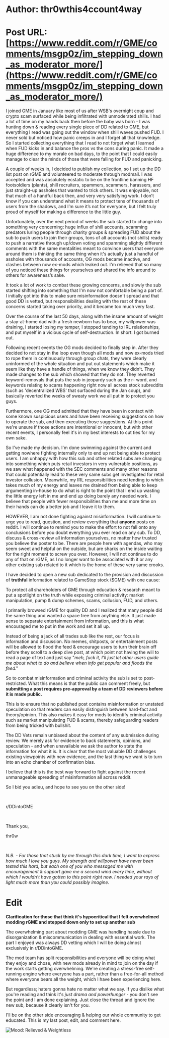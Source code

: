 # Author: thr0wthis4ccount4way
# Post URL: [https://www.reddit.com/r/GME/comments/msgp0z/im_stepping_down_as_moderator_more/](https://www.reddit.com/r/GME/comments/msgp0z/im_stepping_down_as_moderator_more/)


I joined GME in January like most of us after WSB's overnight coup and crypto scam surfaced while being infiltrated with unmoderated shills. I had a lot of time on my hands back then before the baby was born - I was hunting down & reading every single piece of DD related to GME, but everything I read was going out the window when shill waves pushed FUD. I never sold but noticed how panic creeps in and I forget all that knowledge. So I started collecting everything that I read to not forget what I learned when FUD kicks in and balance the pros vs the cons during panic. It made a huge difference to my morale on bad days, to the point that I could easily manage to clear the minds of those that were falling for FUD and panicking.

A couple of weeks in, I decided to publish my collection, so I set up the DD list post on rGME and volunteered to moderate through modmail. I was accepted and was absolutely ecstatic to be on the frontline banning HF footsoldiers (plants), shill recruiters, spammers, scammers, harassers, and just straight-up assholes that wanted to trick others. It was enjoyable, not that much of a handful back then, and very very satisfying work. I don’t know if you can understand what it means to protect tens of thousands of users from the shadows, and I’m sure it’s not for everyone, but I felt truly proud of myself for making a difference to the little guy.

Unfortunately, over the next period of weeks the sub started to change into something very concerning: huge influx of shill accounts, scamming predators luring people through charity groups & spreading FUD about the sub to push users to join their groups, tons of alt accounts (not shills) ready to push a narrative through up/down voting and spamming slightly different comments with the same mentalities meant to convince users that everyone around them is thinking the same thing when it's actually just a handful of assholes with thousands of accounts, OG mods became inactive, and clashes between now ex-mods which leaked out. I'm relieved that so many of you noticed these things for yourselves and shared the info around to others for awareness’s sake.

It took a lot of work to combat these growing concerns, and slowly the sub started shifting into something that I'm now not comfortable being a part of. I initially got into this to make sure misinformation doesn't spread and that good DD is vetted, but responsibilities dealing with the rest of these concerns started taking over priority, and it became too much very fast.

Over the course of the last 50 days, along with the insane amount of weight a stay-at-home dad with a fresh newborn has to bear, my willpower was draining, I started losing my temper, I stopped tending to IRL relationships, and put myself in a vicious cycle of self-destruction. In short: I got burned out.

Following recent events the OG mods decided to finally step in. After they decided to not stay in the loop even though all mods and now ex-mods tried to rope them in continuously through group chats, they were clearly uninformed of the whole situation and put out statements which make it seem like they have a handle of things, when we know they didn’t.  They made changes to the sub which showed that they do not. They reverted keyword-removals that puts the sub in jeopardy such as the r- word, and keywords relating to scams happening right now all across stock subreddits (such as 'decentralized WBS' that surfaced during the Jan coup), and basically reverted the weeks of sweaty work we all put in to protect you guys.

Furthermore, one OG mod admitted that they have been in contact with some known suspicious users and have been receiving suggestions on how to operate the sub, and then executing those suggestions. At this point we're unsure if those actions are intentional or innocent, but with other recent events, I personally feel it's in my best interests to cut ties for my own sake.

So I’ve made my decision. I'm done swimming against the current and getting nowhere fighting internally only to end up not being able to protect users. I am unhappy with how this sub and other related subs are changing into something which puts retail investors in very vulnerable positions, as we saw what happened with the SEC comments and many other reasons that could potentially lead to these very same subs get investigated for retail investor collusion. Meanwhile, my IRL responsibilities need tending to which takes much of my energy and leaves me drained from being able to keep argumenting in-house to do what is right to the point that I end up wasting the little energy left in me and end up doing barely any needed work. I believe that people with fewer responsibilities than me and more time on their hands can do a better job and I leave it to them.

HOWEVER, I am not done fighting against misinformation. I will continue to urge you to read, question, and review everything that **anyone** posts on reddit. I will continue to remind you to make the effort to not fall onto any conclusions before you doubt everything you ever read on any sub. To DD, discuss & cross-review all information yourselves, no matter how trusted you believe the poster to be. There are people here with agendas, who may seem sweet and helpful on the outside, but are sharks on the inside waiting for the right moment to screw you over. However, I will not continue to do any of that on rGME, as I no longer want to be associated with it or any other existing sub related to it which is the home of these very same crooks.

I have decided to open a new sub dedicated to the provision and discussion of **truthful** information related to GameStop stock ($GME) with one cause:

To protect all shareholders of GME through education & research meant to put a spotlight on the truth while exposing criminal activity: market manipulation, pump & dump schemes, scams, collusion, FUD, and others.

I primarily browsed rGME for quality DD and I realized that many people did the same thing and wanted a space free from anything else. It just made sense to separate entertainment from information, and this is what encouraged me to put in the work and set it all up.

Instead of being a jack of all trades sub like the rest, our focus is information and discussion. No memes, shitposts, or entertainment posts will be allowed to flood the feed & encourage users to turn their brain off before they scroll to a deep dive post, at which point not having the will to read a page of text and just say "*meh, fuck it, I’ll just let other users guide me about what to do and believe when info get popular and floods the feed*."

So to combat misinformation and criminal activity the sub is set to post-restricted. What this means is that the public can comment freely, but **submitting a post requires pre-approval by a team of DD reviewers before it is made public.**

This is to ensure that no published post contains misinformation or unstated speculation so that readers can easily distinguish between hard-fact and theory/opinion. This also makes it easy for mods to identify criminal activity such as market manipulating FUD & scams, thereby safeguarding readers from being tricked with bullshit.

The DD Vets remain unbiased about the content of any submission during review. We merely ask for evidence to back statements, opinions, and speculation - and when unavailable we ask the author to state the information for what it is. It is clear that the most valuable DD challenges existing viewpoints with new evidence, and the last thing we want is to turn into an echo chamber of confirmation bias.

I believe that this is the best way forward to fight against the recent unmanageable spreading of misinformation all across reddit.

So I bid you adieu, and hope to see you on the other side!

&#x200B;

r/DDintoGME

&#x200B;

Thank you,

thr0w

&#x200B;

*N.B. - For those that stuck by me through this dark time, I want to express how much I love you guys. My strength and willpower have never been tested this hard, but each one of you who messaged me with encouragement & support gave me a second wind every time, without which I wouldn’t have gotten to this point right now. I needed your rays of light much more than you could possibly imagine.*

# Edit

**Clarification for those that think it's hypocritical that I felt overwhelmed modding rGME and stepped down only to set up another sub**

The overwhelming part about modding GME was handling hassle due to disorganization & miscommunication in dealing with essential work. The part I enjoyed was always DD vetting which I will be doing almost exclusively in r/DDintoGME.

The mod team has split responsibilities and everyone will be doing what they enjoy and chose, with new mods already in mind to join on the day if the work starts getting overwhelming. We're creating a stress-free self-running engine where everyone has a part, rather than a free-for-all method where everyone bears all the weight, which I have been experiencing here.

But regardless; haters gonna hate no matter what we say. If you dislike what you're reading and think it's *just drama and powerhunger* \- you don't see the point and I am done explaining. Just close the thread and ignore the new sub, because it clearly isn't for you.

I'll be on the other side encouraging & helping our whole community to get educated. This is my last post, edit, and comment here.

![Mood: Relieved & Weightless](https://i.redd.it/a7snzzq95rt61.gif)